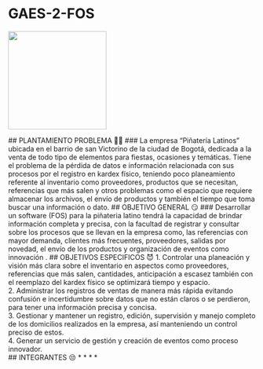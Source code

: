 # GAES-2-FOS
<p> <img width="200px" src= "[https://github.com/senauti/project-gaes-2-fos/tree/main/LOGO](https://github.com/senauti/project-gaes-2-fos/blob/main/LOGO/logo%20claro.jpeg)" ></p>
## PLANTAMIENTO PROBLEMA 😶‍🌫️
### La empresa “Piñatería Latinos” ubicada en el barrio de san Victorino de la ciudad de Bogotá, dedicada a la venta de todo tipo de elementos para fiestas, ocasiones y temáticas. Tiene el problema de la pérdida de datos e información relacionada con sus procesos por el registro en kardex físico, teniendo poco planeamiento referente al inventario como proveedores, productos que se necesitan, referencias que más salen y otros problemas como el espacio que requiere almacenar los archivos, el envío de productos y también el tiempo que toma buscar una información o dato. 
## OBJETIVO GENERAL 😏
### Desarrollar un software  (FOS) para la piñateria latino tendrá la capacidad de brindar información completa y precisa, con la facultad de registrar y consultar sobre los procesos que se llevan en la empresa como, las referencias con mayor demanda, clientes más frecuentes, proveedores, salidas por novedad, el envío de los productos y organización de eventos como innovación .
## OBJETIVOS ESPECIFICOS 😈
1. Controlar una planeación y visión más clara sobre el inventario en aspectos como proveedores, referencias que más salen, cantidades, anticipación a escasez también con el reemplazo del kardex físico se optimizará tiempo y espacio. <br>
2. Administrar los registros de ventas de manera más rápida evitando confusión e incertidumbre sobre datos que no están claros o se perdieron, para tener una información precisa y concisa. <br>
3. Gestionar y mantener un registro, edición, supervisión y manejo completo de los domicilios realizados en la empresa, así manteniendo un control preciso de estos. <br>
4. Generar un servicio de gestión y creación  de eventos como proceso innovador. <br>
## INTEGRANTES 😒
  * 
  *
  *
  *




